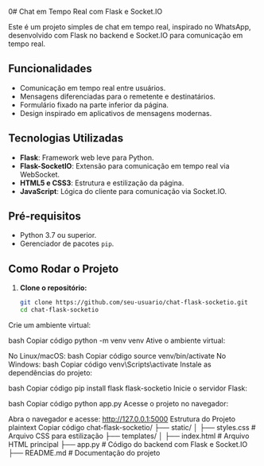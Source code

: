 0# Chat em Tempo Real com Flask e Socket.IO

Este é um projeto simples de chat em tempo real, inspirado no WhatsApp, desenvolvido com Flask no backend e Socket.IO para comunicação em tempo real.

## Funcionalidades

- Comunicação em tempo real entre usuários.
- Mensagens diferenciadas para o remetente e destinatários.
- Formulário fixado na parte inferior da página.
- Design inspirado em aplicativos de mensagens modernas.

## Tecnologias Utilizadas

- **Flask**: Framework web leve para Python.
- **Flask-SocketIO**: Extensão para comunicação em tempo real via WebSocket.
- **HTML5 e CSS3**: Estrutura e estilização da página.
- **JavaScript**: Lógica do cliente para comunicação via Socket.IO.

## Pré-requisitos

- Python 3.7 ou superior.
- Gerenciador de pacotes `pip`.

## Como Rodar o Projeto

1. **Clone o repositório:**
   ```bash
   git clone https://github.com/seu-usuario/chat-flask-socketio.git
   cd chat-flask-socketio
Crie um ambiente virtual:

bash
Copiar código
python -m venv venv
Ative o ambiente virtual:

No Linux/macOS:
bash
Copiar código
source venv/bin/activate
No Windows:
bash
Copiar código
venv\Scripts\activate
Instale as dependências do projeto:

bash
Copiar código
pip install flask flask-socketio
Inicie o servidor Flask:

bash
Copiar código
python app.py
Acesse o projeto no navegador:

Abra o navegador e acesse: http://127.0.0.1:5000
Estrutura do Projeto
plaintext
Copiar código
chat-flask-socketio/
├── static/
│   ├── styles.css    # Arquivo CSS para estilização
├── templates/
│   ├── index.html    # Arquivo HTML principal
├── app.py            # Código do backend com Flask e Socket.IO
├── README.md         # Documentação do projeto
